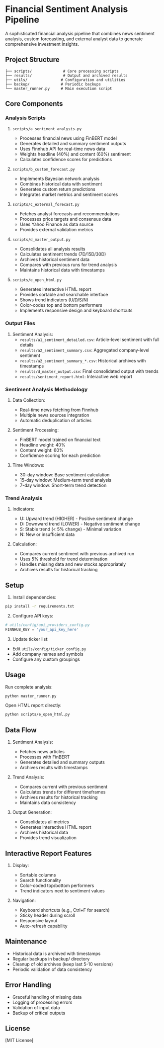 # Financial Sentiment Analysis Pipeline

A sophisticated financial analysis pipeline that combines news sentiment analysis, custom forecasting, and external analyst data to generate comprehensive investment insights.

## Project Structure

```
├── scripts/              # Core processing scripts
├── results/              # Output and archived results
├── utils/               # Configuration and utilities
├── backup/              # Periodic backups
└── master_runner.py     # Main execution script
```

## Core Components

### Analysis Scripts
1. `scripts/a_sentiment_analysis.py`
   - Processes financial news using FinBERT model
   - Generates detailed and summary sentiment outputs
   - Uses Finnhub API for real-time news data
   - Weights headline (40%) and content (60%) sentiment
   - Calculates confidence scores for predictions

2. `scripts/b_custom_forecast.py`
   - Implements Bayesian network analysis
   - Combines historical data with sentiment
   - Generates custom return predictions
   - Integrates market metrics and sentiment scores

3. `scripts/c_external_forecast.py`
   - Fetches analyst forecasts and recommendations
   - Processes price targets and consensus data
   - Uses Yahoo Finance as data source
   - Provides external validation metrics

4. `scripts/d_master_output.py`
   - Consolidates all analysis results
   - Calculates sentiment trends (7D/15D/30D)
   - Archives historical sentiment data
   - Compares with previous runs for trend analysis
   - Maintains historical data with timestamps

5. `scripts/e_open_html.py`
   - Generates interactive HTML report
   - Provides sortable and searchable interface
   - Shows trend indicators (U/D/S/N)
   - Color-codes top and bottom performers
   - Implements responsive design and keyboard shortcuts

### Output Files

1. Sentiment Analysis:
   - `results/a1_sentiment_detailed.csv`: Article-level sentiment with full details
   - `results/a2_sentiment_summary.csv`: Aggregated company-level sentiment
   - `results/a2_sentiment_summary_*.csv`: Historical archives with timestamps
   - `results/d_master_output.csv`: Final consolidated output with trends
   - `results/sentiment_report.html`: Interactive web report

### Sentiment Analysis Methodology

1. Data Collection:
   - Real-time news fetching from Finnhub
   - Multiple news sources integration
   - Automatic deduplication of articles

2. Sentiment Processing:
   - FinBERT model trained on financial text
   - Headline weight: 40%
   - Content weight: 60%
   - Confidence scoring for each prediction

3. Time Windows:
   - 30-day window: Base sentiment calculation
   - 15-day window: Medium-term trend analysis
   - 7-day window: Short-term trend detection

### Trend Analysis

1. Indicators:
   - U: Upward trend (HIGHER) - Positive sentiment change
   - D: Downward trend (LOWER) - Negative sentiment change
   - S: Stable trend (< 5% change) - Minimal variation
   - N: New or insufficient data

2. Calculation:
   - Compares current sentiment with previous archived run
   - Uses 5% threshold for trend determination
   - Handles missing data and new stocks appropriately
   - Archives results for historical tracking

## Setup

1. Install dependencies:
```bash
pip install -r requirements.txt
```

2. Configure API keys:
```python
# utils/config/api_providers_config.py
FINNHUB_KEY = 'your_api_key_here'
```

3. Update ticker list:
- Edit `utils/config/ticker_config.py`
- Add company names and symbols
- Configure any custom groupings

## Usage

Run complete analysis:
```bash
python master_runner.py
```

Open HTML report directly:
```bash
python scripts/e_open_html.py
```

## Data Flow

1. Sentiment Analysis:
   - Fetches news articles
   - Processes with FinBERT
   - Generates detailed and summary outputs
   - Archives results with timestamps

2. Trend Analysis:
   - Compares current with previous sentiment
   - Calculates trends for different timeframes
   - Archives results for historical tracking
   - Maintains data consistency

3. Output Generation:
   - Consolidates all metrics
   - Generates interactive HTML report
   - Archives historical data
   - Provides trend visualization

## Interactive Report Features

1. Display:
   - Sortable columns
   - Search functionality
   - Color-coded top/bottom performers
   - Trend indicators next to sentiment values

2. Navigation:
   - Keyboard shortcuts (e.g., Ctrl+F for search)
   - Sticky header during scroll
   - Responsive layout
   - Auto-refresh capability

## Maintenance

- Historical data is archived with timestamps
- Regular backups in backup/ directory
- Cleanup of old archives (keep last 5-10 versions)
- Periodic validation of data consistency

## Error Handling

- Graceful handling of missing data
- Logging of processing errors
- Validation of input data
- Backup of critical outputs

## License

[MIT License]
